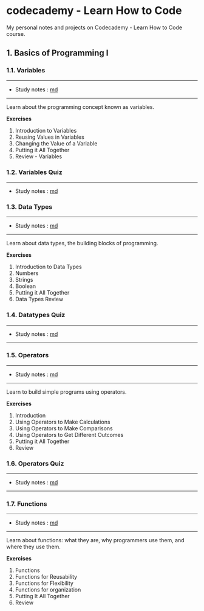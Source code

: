 # codecademy - Learn How to Code
My personal notes and projects on Codecademy - Learn How to Code course.

## 1. Basics of Programming I

### 1.1. Variables
------------
* Study notes : [md](https://github.com/hevalhazalkurt/Learn_Code_Study_Notes/blob/master/CodeCademy/Learn_How_to_Code/Notes/Basics_of_Programming_I-Variables.md)
---------
Learn about the programming concept known as variables.

**Exercises**
1. Introduction to Variables
2. Reusing Values in Variables
3. Changing the Value of a Variable
4. Putting it All Together
5. Review - Variables


### 1.2. Variables Quiz
------------
* Study notes : [md](https://github.com/hevalhazalkurt/Learn_Code_Study_Notes/blob/master/CodeCademy/Learn_How_to_Code/Notes/Basics_of_Programming_I-Variables_Quiz.md)

### 1.3. Data Types
------------
* Study notes : [md](https://github.com/hevalhazalkurt/Learn_Code_Study_Notes/blob/master/CodeCademy/Learn_How_to_Code/Notes/Basics_of_Programming_I-Data_Types.md)
---------
Learn about data types, the building blocks of programming.

**Exercises**
1. Introduction to Data Types
2. Numbers
3. Strings
4. Boolean
5. Putting it All Together
6. Data Types Review

### 1.4. Datatypes Quiz
------------
* Study notes : [md](https://github.com/hevalhazalkurt/Learn_Code_Study_Notes/blob/master/CodeCademy/Learn_How_to_Code/Notes/Basics_of_Programming_I-Datatypes_Quiz.md)
---------
### 1.5. Operators
------------
* Study notes : [md](https://github.com/hevalhazalkurt/Learn_Code_Study_Notes/blob/master/CodeCademy/Learn_How_to_Code/Notes/Basics_of_Programming_I-Operators.md)
---------
Learn to build simple programs using operators.

**Exercises**
1. Introduction
2. Using Operators to Make Calculations
3. Using Operators to Make Comparisons
4. Using Operators to Get Different Outcomes
5. Putting it All Together
6. Review

### 1.6. Operators Quiz
------------
* Study notes : [md](https://github.com/hevalhazalkurt/Learn_Code_Study_Notes/blob/master/CodeCademy/Learn_How_to_Code/Notes/Basics_of_Programming_I-Operators_Quiz.md)
---------

### 1.7. Functions
------------
* Study notes : [md](https://github.com/hevalhazalkurt/Learn_Code_Study_Notes/blob/master/CodeCademy/Learn_How_to_Code/Notes/Basics_of_Programming_I-Functions.md)
---------
Learn about functions: what they are, why programmers use them, and where they use them.

**Exercises**
1. Functions
2. Functions for Reusability
3. Functions for Flexibility
4. Functions for organization
5. Putting It All Together
6. Review
